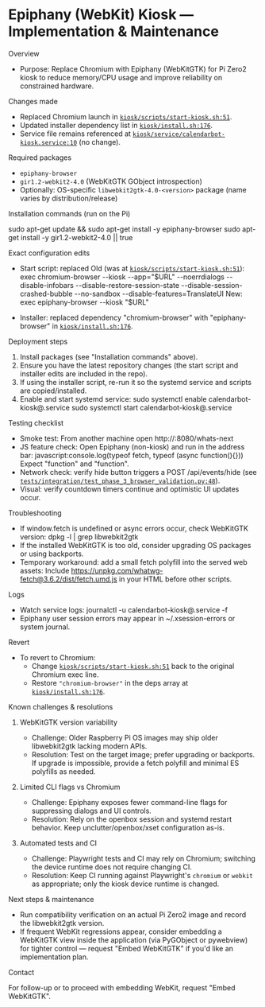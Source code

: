 # Epiphany (WebKit) Kiosk — Implementation & Maintenance

Overview

- Purpose: Replace Chromium with Epiphany (WebKitGTK) for Pi Zero2 kiosk to reduce memory/CPU usage and improve reliability on constrained hardware.

Changes made

- Replaced Chromium launch in [`kiosk/scripts/start-kiosk.sh:51`](kiosk/scripts/start-kiosk.sh:51).
- Updated installer dependency list in [`kiosk/install.sh:176`](kiosk/install.sh:176).
- Service file remains referenced at [`kiosk/service/calendarbot-kiosk.service:10`](kiosk/service/calendarbot-kiosk.service:10) (no change).

Required packages

- `epiphany-browser`
- `gir1.2-webkit2-4.0` (WebKitGTK GObject introspection)
- Optionally: OS-specific `libwebkit2gtk-4.0-<version>` package (name varies by distribution/release)

Installation commands (run on the Pi)

sudo apt-get update && sudo apt-get install -y epiphany-browser
sudo apt-get install -y gir1.2-webkit2-4.0 || true

Exact configuration edits

- Start script: replaced
  Old (was at [`kiosk/scripts/start-kiosk.sh:51`](kiosk/scripts/start-kiosk.sh:51)):
  exec chromium-browser --kiosk --app="$URL" --noerrdialogs --disable-infobars --disable-restore-session-state --disable-session-crashed-bubble --no-sandbox --disable-features=TranslateUI
  New:
  exec epiphany-browser --kiosk "$URL"

- Installer: replaced dependency "chromium-browser" with "epiphany-browser" in [`kiosk/install.sh:176`](kiosk/install.sh:176).

Deployment steps

1. Install packages (see "Installation commands" above).
2. Ensure you have the latest repository changes (the start script and installer edits are included in the repo).
3. If using the installer script, re-run it so the systemd service and scripts are copied/installed.
4. Enable and start systemd service:
   sudo systemctl enable calendarbot-kiosk@<user>.service
   sudo systemctl start calendarbot-kiosk@<user>.service

Testing checklist

- Smoke test: From another machine open http://<pi-ip>:8080/whats-next
- JS feature check: Open Epiphany (non-kiosk) and run in the address bar:
  javascript:console.log(typeof fetch, typeof (async function(){}))
  Expect "function" and "function".
- Network check: verify hide button triggers a POST /api/events/hide (see [`tests/integration/test_phase_3_browser_validation.py:48`](tests/integration/test_phase_3_browser_validation.py:48)).
- Visual: verify countdown timers continue and optimistic UI updates occur.

Troubleshooting

- If window.fetch is undefined or async errors occur, check WebKitGTK version:
  dpkg -l | grep libwebkit2gtk
- If the installed WebKitGTK is too old, consider upgrading OS packages or using backports.
- Temporary workaround: add a small fetch polyfill into the served web assets:
  Include https://unpkg.com/whatwg-fetch@3.6.2/dist/fetch.umd.js in your HTML before other scripts.

Logs

- Watch service logs:
  journalctl -u calendarbot-kiosk@<user>.service -f
- Epiphany user session errors may appear in ~/.xsession-errors or system journal.

Revert

- To revert to Chromium:
  - Change [`kiosk/scripts/start-kiosk.sh:51`](kiosk/scripts/start-kiosk.sh:51) back to the original Chromium exec line.
  - Restore `"chromium-browser"` in the deps array at [`kiosk/install.sh:176`](kiosk/install.sh:176).

Known challenges & resolutions

1) WebKitGTK version variability
   - Challenge: Older Raspberry Pi OS images may ship older libwebkit2gtk lacking modern APIs.
   - Resolution: Test on the target image; prefer upgrading or backports. If upgrade is impossible, provide a fetch polyfill and minimal ES polyfills as needed.

2) Limited CLI flags vs Chromium
   - Challenge: Epiphany exposes fewer command-line flags for suppressing dialogs and UI controls.
   - Resolution: Rely on the openbox session and systemd restart behavior. Keep unclutter/openbox/xset configuration as-is.

3) Automated tests and CI
   - Challenge: Playwright tests and CI may rely on Chromium; switching the device runtime does not require changing CI.
   - Resolution: Keep CI running against Playwright's `chromium` or `webkit` as appropriate; only the kiosk device runtime is changed.

Next steps & maintenance

- Run compatibility verification on an actual Pi Zero2 image and record the libwebkit2gtk version.
- If frequent WebKit regressions appear, consider embedding a WebKitGTK view inside the application (via PyGObject or pywebview) for tighter control — request "Embed WebKitGTK" if you'd like an implementation plan.

Contact

For follow-up or to proceed with embedding WebKit, request "Embed WebKitGTK".